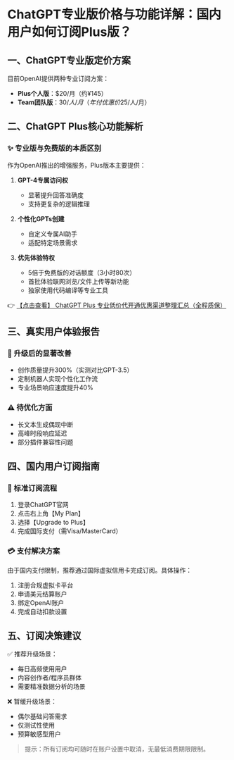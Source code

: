 # ChatGPT专业版价格与功能详解：国内用户如何订阅Plus版？

## 一、ChatGPT专业版定价方案

目前OpenAI提供两种专业订阅方案：

- **Plus个人版**：$20/月（约¥145）
- **Team团队版**：$30/人/月（年付优惠价$25/人/月）

## 二、ChatGPT Plus核心功能解析

### ✨ 专业版与免费版的本质区别

作为OpenAI推出的增强服务，Plus版本主要提供：

1. **GPT-4专属访问权**
   - 显著提升回答准确度
   - 支持更复杂的逻辑推理

2. **个性化GPTs创建**
   - 自定义专属AI助手
   - 适配特定场景需求

3. **优先体验特权**
   - 5倍于免费版的对话额度（3小时80次）
   - 首批体验联网浏览/文件上传等新功能
   - 独家使用代码编译等专业工具

👉 [【点击查看】 ChatGPT Plus 专业低价代开通优惠渠道整理汇总（全程质保）](https://bit.ly/DaiKai)

## 三、真实用户体验报告

### 🎯 升级后的显著改善
- 创作质量提升300%（实测对比GPT-3.5）
- 定制机器人实现个性化工作流
- 专业场景响应速度提升40%

### ⚠️ 待优化方面
- 长文本生成偶现中断
- 高峰时段响应延迟
- 部分插件兼容性问题

## 四、国内用户订阅指南

### 🔧 标准订阅流程
1. 登录ChatGPT官网
2. 点击右上角【My Plan】
3. 选择【Upgrade to Plus】
4. 完成国际支付（需Visa/MasterCard）

### 💳 支付解决方案
由于国内支付限制，推荐通过国际虚拟信用卡完成订阅。具体操作：

1. 注册合规虚拟卡平台
2. 申请美元结算账户
3. 绑定OpenAI账户
4. 完成自动扣款设置

## 五、订阅决策建议

✅ 推荐升级场景：
- 每日高频使用用户
- 内容创作者/程序员群体
- 需要精准数据分析的场景

❌ 暂缓升级场景：
- 偶尔基础问答需求
- 仅测试性使用
- 预算敏感型用户

> 提示：所有订阅均可随时在账户设置中取消，无最低消费期限限制。